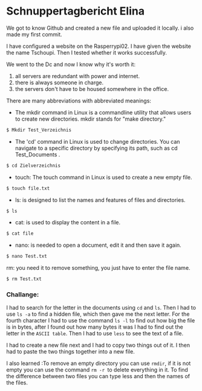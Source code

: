 # Schnuppertagbericht Elina

We got to know Github and created a new file and uploaded it locally. i also made my first commit.

I have configured a website on the Rasperrypi02. I have given the website the name Tschoupi. Then I tested whether it works successfully.

We went to the Dc and now I know why it's worth it: 
1. all servers are redundant with power and internet.
2. there is always someone in charge.
3. the servers don't have to be housed somewhere in the office.  

There are many abbreviations with abbreviated meanings:

- The mkdir command in Linux is a commandline utility that allows users to create new directories. mkdir stands for "make directory." 
```bash
$ Mkdir Test_Verzeichnis
```

- The 'cd' command in Linux is used to change directories. You can navigate to a specific directory by specifying its path, such as cd Test_Documents .
```bash
$ cd Zielverzeichnis
```
-  touch: The touch command in Linux is used to create a new empty file.
```bash
$ touch file.txt
```
- ls: is designed to list the names and features of files and directories.
```bash
$ ls
```
- cat: is used to display the content in a file.
```bash
$ cat file 
```
- nano: is needed to open a document, edit it and then save it again. 
```bash
$ nano Test.txt
```
rm: you need it to remove something, you just have to enter the file name.
```bash
$ rm Test.txt
```
### Challange:

I had to search for the letter in the documents using `cd` and `ls`. Then I had to use `ls -a` to find a hidden file, which then gave me the next letter. For the fourth character I had to use the command `ls -l` to find out how big the file is in bytes, after I found out how many bytes it was I had to find out the letter in the `ASCII table`. Then I had to use `less` to see the text of a file.

I had to create a new file next and I had to copy two things out of it. I then had to paste the two things together into a new file.

I also learned :To remove an empty directory you can use `rmdir`, if it is not empty you can use the command `rm -r `to delete everything in it.  To find the difference between two files you can type less and then the names of the files.